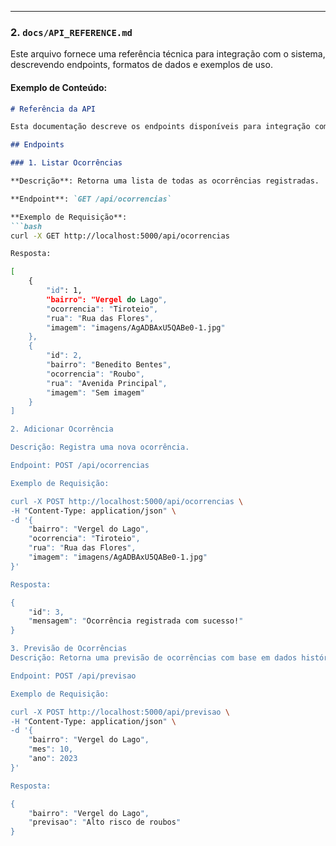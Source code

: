 
---

### 2. `docs/API_REFERENCE.md`

Este arquivo fornece uma referência técnica para integração com o sistema, descrevendo endpoints, formatos de dados e exemplos de uso.

#### Exemplo de Conteúdo:

```markdown
# Referência da API

Esta documentação descreve os endpoints disponíveis para integração com o sistema **Mapa do Medo**.

## Endpoints

### 1. Listar Ocorrências

**Descrição**: Retorna uma lista de todas as ocorrências registradas.

**Endpoint**: `GET /api/ocorrencias`

**Exemplo de Requisição**:
```bash
curl -X GET http://localhost:5000/api/ocorrencias

Resposta:

[
    {
        "id": 1,
        "bairro": "Vergel do Lago",
        "ocorrencia": "Tiroteio",
        "rua": "Rua das Flores",
        "imagem": "imagens/AgADBAxU5QABe0-1.jpg"
    },
    {
        "id": 2,
        "bairro": "Benedito Bentes",
        "ocorrencia": "Roubo",
        "rua": "Avenida Principal",
        "imagem": "Sem imagem"
    }
]

2. Adicionar Ocorrência

Descrição: Registra uma nova ocorrência.

Endpoint: POST /api/ocorrencias

Exemplo de Requisição:

curl -X POST http://localhost:5000/api/ocorrencias \
-H "Content-Type: application/json" \
-d '{
    "bairro": "Vergel do Lago",
    "ocorrencia": "Tiroteio",
    "rua": "Rua das Flores",
    "imagem": "imagens/AgADBAxU5QABe0-1.jpg"
}'

Resposta:

{
    "id": 3,
    "mensagem": "Ocorrência registrada com sucesso!"
}

3. Previsão de Ocorrências
Descrição: Retorna uma previsão de ocorrências com base em dados históricos.

Endpoint: POST /api/previsao

Exemplo de Requisição:

curl -X POST http://localhost:5000/api/previsao \
-H "Content-Type: application/json" \
-d '{
    "bairro": "Vergel do Lago",
    "mes": 10,
    "ano": 2023
}'

Resposta:

{
    "bairro": "Vergel do Lago",
    "previsao": "Alto risco de roubos"
}

